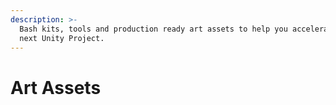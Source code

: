 ```yaml
---
description: >-
  Bash kits, tools and production ready art assets to help you accelerate your
  next Unity Project.
---
```


# Art Assets

